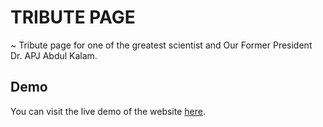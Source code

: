 # TRIBUTE PAGE

~ Tribute page for one of the greatest scientist and Our Former President Dr. APJ Abdul Kalam.

## Demo

You can visit the live demo of the website [here](https://sanon8268.github.io/tributepage/).

